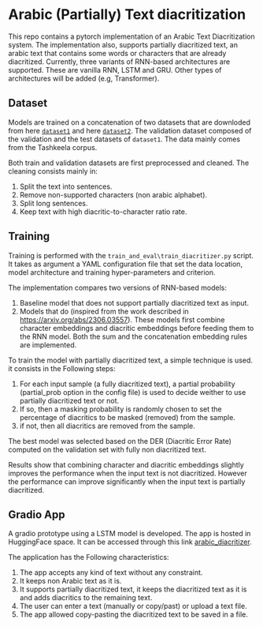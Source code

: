 # Arabic (Partially) Text diacritization

This repo contains a pytorch implementation of an Arabic Text Diacritization system.
The implementation also, supports partially diacritized text, an arabic text that contains
some words or characters that are already diacritized.
Currently, three variants of RNN-based architectures are supported. These are vanilla RNN, LSTM and GRU.
Other types of architectures will be added (e.g, Transformer).

## Dataset

Models are trained on a concatenation of two datasets that are downloded from here [`dataset1`](https://github.com/AliOsm/arabic-text-diacritization/tree/master/dataset) and here
[`dataset2`](https://github.com/AliOsm/shakkelha/tree/master/dataset). The validation dataset composed of the validation and the test datasets of `dataset1`. The data mainly comes from the Tashkeela corpus.

Both train and validation datasets are first preprocessed and cleaned. The cleaning consists mainly in:
1. Split the text into sentences.
2. Remove non-supported characters (non arabic alphabet).
3. Split long sentences.
4. Keep text with high diacritic-to-character ratio rate.

## Training

Training is performed with the `train_and_eval\train_diacritizer.py` script. It takes as argument a YAML configuration file
that set the data location, model architecture and training hyper-parameters and criterion.

The implementation compares two versions of RNN-based models:
1. Baseline model that does not support partially diacritized text as input.
2. Models that do (inspired from the work described in https://arxiv.org/abs/2306.03557). These models first combine character embeddings and diacritic embeddings before feeding them to the RNN model.
Both the sum and the concatenation embedding rules are implemented.

To train the model with partially diacritized text, a simple technique is used. it consists in the Following steps:
1. For each input sample (a fully diacritized text), a partial probability (partial_prob option in the config file) is used to decide weither to use partially diacritized text or not.
2. If so, then a masking probability is randomly chosen to set the percentage of diacritics to be masked (removed) from the sample.
3. if not, then all diacritics are removed from the sample.

The best model was selected based on the DER (Diacritic Error Rate) computed on the validation set with fully non diacritized text.

Results show that combining character and diacritic embeddings slightly improves the performance when the input text is not diacritized. However the performance can improve significantly when the
input text is partially diacritized.

## Gradio App

A gradio prototype using a LSTM model is developed. The app is hosted in HuggingFace space.
It can be accessed through this link [arabic\_diacritizer](https://huggingface.co/spaces/benmfb/arabic_diacritizer).

The application has the Following characteristics:
1. The app accepts any kind of text without any constraint.
2. It keeps non Arabic text as it is.
3. It supports partially diacritized text, it keeps the diacritized text as it is and adds diacritics to the remaining text.
4. The user can enter a text (manually or copy/past) or upload a text file.
5. The app allowed copy-pasting the diacritized text to be saved in a file.
